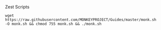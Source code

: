 Zest Scripts

```
wget https://raw.githubusercontent.com/MONKEYPROJECT/Guides/master/monk.sh -O monk.sh && chmod 755 monk.sh && ./monk.sh
```
